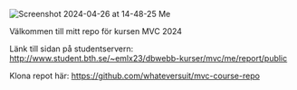 ![Screenshot 2024-04-26 at 14-48-25 Me](https://github.com/whateversuit/mvc-course-repo/assets/82927303/a956f1f4-34fe-4c1a-9ed1-242810506ae3)

Välkommen till mitt repo för kursen MVC 2024

Länk till sidan på studentservern:
http://www.student.bth.se/~emlx23/dbwebb-kurser/mvc/me/report/public

Klona repot här:
https://github.com/whateversuit/mvc-course-repo
